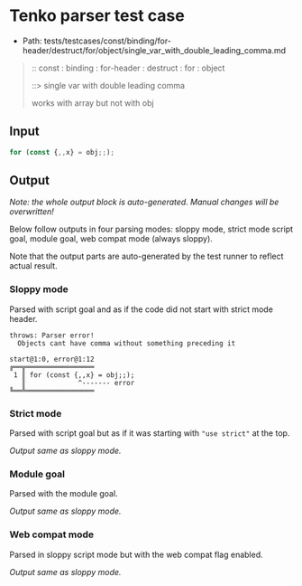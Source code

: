 # Tenko parser test case

- Path: tests/testcases/const/binding/for-header/destruct/for/object/single_var_with_double_leading_comma.md

> :: const : binding : for-header : destruct : for : object
>
> ::> single var with double leading comma
>
> works with array but not with obj

## Input

`````js
for (const {,,x} = obj;;);
`````

## Output

_Note: the whole output block is auto-generated. Manual changes will be overwritten!_

Below follow outputs in four parsing modes: sloppy mode, strict mode script goal, module goal, web compat mode (always sloppy).

Note that the output parts are auto-generated by the test runner to reflect actual result.

### Sloppy mode

Parsed with script goal and as if the code did not start with strict mode header.

`````
throws: Parser error!
  Objects cant have comma without something preceding it

start@1:0, error@1:12
╔══╦═════════════════
 1 ║ for (const {,,x} = obj;;);
   ║             ^------- error
╚══╩═════════════════

`````

### Strict mode

Parsed with script goal but as if it was starting with `"use strict"` at the top.

_Output same as sloppy mode._

### Module goal

Parsed with the module goal.

_Output same as sloppy mode._

### Web compat mode

Parsed in sloppy script mode but with the web compat flag enabled.

_Output same as sloppy mode._

